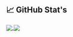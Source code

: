 ## 📈 GitHub Stat's

<a href="">
<img align="center" src="https://github-readme-stats.vercel.app/api/top-langs/?username=henrilima&layout=compact&heigt=&theme=algolia">
</a>
<a href="">
<img align="center" src="https://github-readme-stats.vercel.app/api?username=henrilima&count_private=true&show_icons=true&theme=algolia">
</a>
